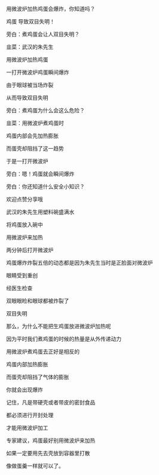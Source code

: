 用微波炉加热鸡蛋会爆炸，你知道吗？



鸡蛋 导致双目失明！



旁白：煮鸡蛋会让人双目失明？

韭菜：武汉的朱先生

用微波炉加热鸡蛋

一打开微波炉鸡蛋瞬间爆炸

由于眼球被当场炸裂

从而导致双目失明

旁白：煮鸡蛋为什么会这么危险？

韭菜：用微波炉煮鸡蛋时

鸡蛋内部会先加热膨胀

而蛋壳却阻挡了这一趋势

于是一打开微波炉

旁白：嗯！鸡蛋就会瞬间爆炸

旁白：你还知道什么安全小知识？

欢迎点赞分享哦



武汉的朱先生用塑料碗盛满水

将鸡蛋放入碗中

用微波炉来加热

两分钟后打开微波炉

鸡蛋爆炸炸裂五倍的动态都是因为朱先生当时是正脸面对微波炉

眼睛受到重创

经医生检查

双眼眼睑和眼球都被炸裂了

双目失明

那么，为什么不能把生鸡蛋放进微波炉加热呢

因为平时我们煮鸡蛋的时候的热量是从外传递动力

用微波炉煮鸡蛋去正好是相反的

鸡蛋内部加热膨胀

而蛋壳却阻挡了气体的膨胀

你就会出现爆炸

记住，凡是带硬壳或者带皮的密封食品

都必须进行开封处理

才能用微波炉加工

专家建议，鸡蛋最好别用微波炉来加热

如果一定要用先去壳放到容器里打散

像做蛋羹一样就可以了。